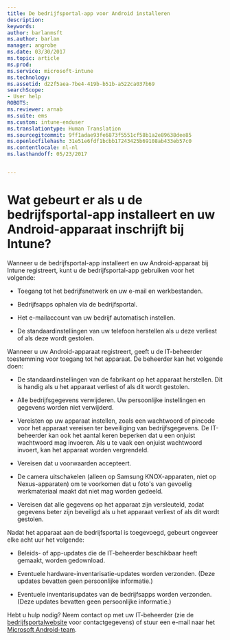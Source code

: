 ```yaml
---
title: De bedrijfsportal-app voor Android installeren
description: 
keywords: 
author: barlanmsft
ms.author: barlan
manager: angrobe
ms.date: 03/30/2017
ms.topic: article
ms.prod: 
ms.service: microsoft-intune
ms.technology: 
ms.assetid: d22f5aea-7be4-419b-b51b-a522ca037b69
searchScope:
- User help
ROBOTS: 
ms.reviewer: arnab
ms.suite: ems
ms.custom: intune-enduser
ms.translationtype: Human Translation
ms.sourcegitcommit: 9ff1adae93fe6873f5551cf58b1a2e89638dee85
ms.openlocfilehash: 31e51e6fdf1bcbb17243425b69108ab433eb57c0
ms.contentlocale: nl-nl
ms.lasthandoff: 05/23/2017


---
```


# <a name="what-happens-if-you-install-the-company-portal-app-and-enroll-your-android-device-in-intune"></a>Wat gebeurt er als u de bedrijfsportal-app installeert en uw Android-apparaat inschrijft bij Intune?

Wanneer u de bedrijfsportal-app installeert en uw Android-apparaat bij Intune registreert, kunt u de bedrijfsportal-app gebruiken voor het volgende:

-   Toegang tot het bedrijfsnetwerk en uw e-mail en werkbestanden.

-   Bedrijfsapps ophalen via de bedrijfsportal.

-   Het e-mailaccount van uw bedrijf automatisch instellen.

-   De standaardinstellingen van uw telefoon herstellen als u deze verliest of als deze wordt gestolen.

Wanneer u uw Android-apparaat registreert, geeft u de IT-beheerder toestemming voor toegang tot het apparaat. De beheerder kan het volgende doen:

-   De standaardinstellingen van de fabrikant op het apparaat herstellen. Dit is handig als u het apparaat verliest of als dit wordt gestolen.

-   Alle bedrijfsgegevens verwijderen. Uw persoonlijke instellingen en gegevens worden niet verwijderd.

-   Vereisten op uw apparaat instellen, zoals een wachtwoord of pincode voor het apparaat vereisen ter beveiliging van bedrijfsgegevens. De IT-beheerder kan ook het aantal keren beperken dat u een onjuist wachtwoord mag invoeren. Als u te vaak een onjuist wachtwoord invoert, kan het apparaat worden vergrendeld.

-   Vereisen dat u voorwaarden accepteert.

-   De camera uitschakelen (alleen op Samsung KNOX-apparaten, niet op Nexus-apparaten) om te voorkomen dat u foto's van gevoelig werkmateriaal maakt dat niet mag worden gedeeld.

-   Vereisen dat alle gegevens op het apparaat zijn versleuteld, zodat gegevens beter zijn beveiligd als u het apparaat verliest of als dit wordt gestolen.

Nadat het apparaat aan de bedrijfsportal is toegevoegd, gebeurt ongeveer elke acht uur het volgende:

-   Beleids- of app-updates die de IT-beheerder beschikbaar heeft gemaakt, worden gedownload.

-   Eventuele hardware-inventarisatie-updates worden verzonden. (Deze updates bevatten geen persoonlijke informatie.)

-   Eventuele inventarisupdates van de bedrijfsapps worden verzonden. (Deze updates bevatten geen persoonlijke informatie.)

Hebt u hulp nodig? Neem contact op met uw IT-beheerder (zie de [bedrijfsportalwebsite](http://portal.manage.microsoft.com) voor contactgegevens) of stuur een e-mail naar het <a href="mailto:wintunedroidfbk@microsoft.com?subject=I'm having trouble installing the Company Portal app on my Android device&body=Describe the issue you're experiencing here.">Microsoft Android-team</a>.

